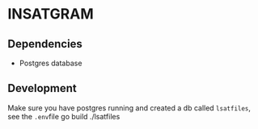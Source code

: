 # INSATGRAM

## Dependencies
- Postgres database
## Development
Make sure you have postgres running and created a db called `lsatfiles`, see the `.env`file
go build
./lsatfiles
